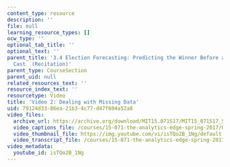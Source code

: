 ```yaml
---
content_type: resource
description: ''
file: null
learning_resource_types: []
ocw_type: ''
optional_tab_title: ''
optional_text: ''
parent_title: '3.4 Election Forecasting: Predicting the Winner Before any Votes are
  Cast  (Recitation)'
parent_type: CourseSection
parent_uid: null
related_resources_text: ''
resource_index_text: ''
resourcetype: Video
title: 'Video 2: Dealing with Missing Data'
uid: 79124d33-86ea-21b3-4c77-d47f604a52a8
video_files:
  archive_url: https://archive.org/download/MIT15.071S17/MIT15_071S17_Session_3.4.03_300k.mp4
  video_captions_file: /courses/15-071-the-analytics-edge-spring-2017/0cabe573231b55f7b2cf17d2e02635e3_isTQo2B_1Ng.vtt
  video_thumbnail_file: https://img.youtube.com/vi/isTQo2B_1Ng/default.jpg
  video_transcript_file: /courses/15-071-the-analytics-edge-spring-2017/a0f9de1129fe7663d0100a512fd5446a_isTQo2B_1Ng.pdf
video_metadata:
  youtube_id: isTQo2B_1Ng
---
```

